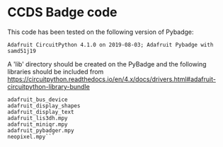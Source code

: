 
# CCDS Badge code

This code has been tested on the following version of Pybadge: 

`Adafruit CircuitPython 4.1.0 on 2019-08-03; Adafruit Pybadge with samd51j19`

A 'lib' directory should be created on the PyBadge and the following libraries should be included from https://circuitpython.readthedocs.io/en/4.x/docs/drivers.html#adafruit-circuitpython-library-bundle

```adafruit_bitmap_font
adafruit_bus_device
adafruit_display_shapes
adafruit_display_text
adafruit_lis3dh.mpy
adafruit_miniqr.mpy
adafruit_pybadger.mpy
neopixel.mpy```
